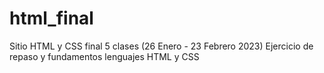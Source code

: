 # html_final
Sitio HTML y CSS final 5 clases (26 Enero - 23 Febrero 2023)
 Ejercicio de repaso y fundamentos lenguajes HTML y CSS
